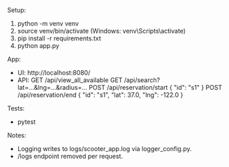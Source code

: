 Setup:
1. python -m venv venv
2. source venv/bin/activate (Windows: venv\Scripts\activate)
3. pip install -r requirements.txt
4. python app.py

App:
- UI: http://localhost:8080/
- API:
  GET /api/view_all_available
  GET /api/search?lat=...&lng=...&radius=...
  POST /api/reservation/start  { "id": "s1" }
  POST /api/reservation/end    { "id": "s1", "lat": 37.0, "lng": -122.0 }

Tests:
- pytest

Notes:
- Logging writes to logs/scooter_app.log via logger_config.py.
- /logs endpoint removed per request.
